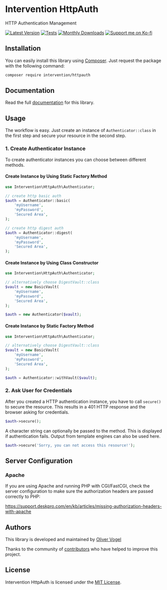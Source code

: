 # Intervention HttpAuth

HTTP Authentication Management

[![Latest Version](https://img.shields.io/packagist/v/intervention/httpauth.svg)](https://packagist.org/packages/intervention/httpauth)
[![Tests](https://github.com/Intervention/httpauth/actions/workflows/build.yml/badge.svg)](https://github.com/Intervention/httpauth/actions/workflows/build.yml)
[![Monthly Downloads](https://img.shields.io/packagist/dm/intervention/httpauth.svg)](https://packagist.org/packages/intervention/httpauth/stats)
[![Support me on Ko-fi](https://raw.githubusercontent.com/Intervention/httpauth/main/.github/images/support.yml)](https://ko-fi.com/interventionphp)

## Installation

You can easily install this library using [Composer](https://getcomposer.org).
Just request the package with the following command:

```bash
composer require intervention/httpauth
```

## Documentation

Read the full [documentation](https://httpauth.intervention.io) for this library.

## Usage

The workflow is easy. Just create an instance of `Authenticator::class` in the first step
and secure your resource in the second step.

### 1. Create Authenticator Instance

To create authenticator instances you can choose between different methods.

#### Create Instance by Using Static Factory Method

```php
use Intervention\HttpAuth\Authenticator;

// create http basic auth
$auth = Authenticator::basic(
    'myUsername',
    'myPassword',
    'Secured Area',
);

// create http digest auth
$auth = Authenticator::digest(
    'myUsername',
    'myPassword',
    'Secured Area',
);
```

#### Create Instance by Using Class Constructor

```php
use Intervention\HttpAuth\Authenticator;

// alternatively choose DigestVault::class
$vault = new BasicVault(
    'myUsername',
    'myPassword',
    'Secured Area',
);

$auth = new Authenticator($vault);
```

#### Create Instance by Static Factory Method

```php
use Intervention\HttpAuth\Authenticator;

// alternatively choose DigestVault::class
$vault = new BasicVault(
    'myUsername',
    'myPassword',
    'Secured Area',
);

$auth = Authenticator::withVault($vault);
```

### 2. Ask User for Credentials

After you created a HTTP authentication instance, you have to call `secure()`
to secure the resource. This results in a 401 HTTP response and the browser
asking for credentials.

```php
$auth->secure();
```

A character string can optionally be passed to the method. This is displayed if
authentication fails. Output from template engines can also be used here.

```php
$auth->secure('Sorry, you can not access this resource!');
```

## Server Configuration

### Apache

If you are using Apache and running PHP with CGI/FastCGI, check the server
configuration to make sure the authorization headers are passed correctly to PHP:

https://support.deskpro.com/en/kb/articles/missing-authorization-headers-with-apache

## Authors

This library is developed and maintained by [Oliver Vogel](https://intervention.io)

Thanks to the community of [contributors](https://github.com/Intervention/httpauth/graphs/contributors) who have helped to improve this project.

## License

Intervention HttpAuth is licensed under the [MIT License](LICENSE).
